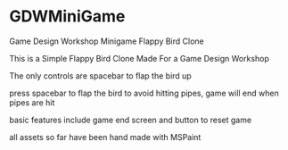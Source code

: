 # GDWMiniGame
Game Design Workshop Minigame Flappy Bird Clone

This is a Simple Flappy Bird Clone Made For a Game Design Workshop

The only controls are spacebar to flap the bird up

press spacebar to flap the bird to avoid hitting pipes, game will end when pipes are hit

basic features include game end screen and button to reset game

all assets so far have been hand made with MSPaint
